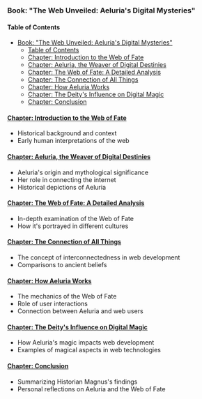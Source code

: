 ### Book: "The Web Unveiled: Aeluria's Digital Mysteries"

#### Table of Contents
- [Book: "The Web Unveiled: Aeluria's Digital Mysteries"](#book-the-web-unveiled-aelurias-digital-mysteries)
  - [Table of Contents](#table-of-contents)
  - [Chapter: Introduction to the Web of Fate](#chapter-introduction-to-the-web-of-fate)
  - [Chapter: Aeluria, the Weaver of Digital Destinies](#chapter-aeluria-the-weaver-of-digital-destinies)
  - [Chapter: The Web of Fate: A Detailed Analysis](#chapter-the-web-of-fate-a-detailed-analysis)
  - [Chapter: The Connection of All Things](#chapter-the-connection-of-all-things)
  - [Chapter: How Aeluria Works](#chapter-how-aeluria-works)
  - [Chapter: The Deity's Influence on Digital Magic](#chapter-the-deitys-influence-on-digital-magic)
  - [Chapter: Conclusion](#chapter-conclusion)

#### [Chapter: Introduction to the Web of Fate](/lore/magnus/ch1-intro-to-the-web-of-fate)
- Historical background and context
- Early human interpretations of the web

#### [Chapter: Aeluria, the Weaver of Digital Destinies](/lore/magnus/ch2-aeluria)
- Aeluria's origin and mythological significance
- Her role in connecting the internet
- Historical depictions of Aeluria

#### [Chapter: The Web of Fate: A Detailed Analysis](/lore/magnus/ch3-detailed-analysis)
- In-depth examination of the Web of Fate
- How it's portrayed in different cultures

#### [Chapter: The Connection of All Things](/lore/magnus/ch4-connection-of-all-things)
- The concept of interconnectedness in web development
- Comparisons to ancient beliefs

#### [Chapter: How Aeluria Works](/lore/magnus/ch5-how-aeluria-works)
- The mechanics of the Web of Fate
- Role of user interactions
- Connection between Aeluria and web users

#### [Chapter: The Deity's Influence on Digital Magic](/lore/magnus/ch6-influence-on-digital-magic)
- How Aeluria's magic impacts web development
- Examples of magical aspects in web technologies

#### [Chapter: Conclusion](/lore/magnus/ch7-conclusion)
- Summarizing Historian Magnus's findings
- Personal reflections on Aeluria and the Web of Fate
